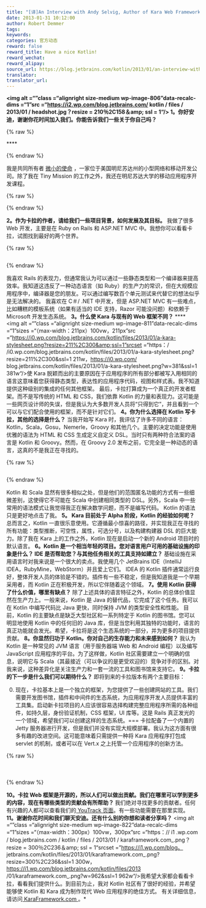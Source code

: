 ```yaml
---
title: "[译]An Interview with Andy Selvig, Author of Kara Web Framework"
date: 2013-01-31 10:12:00
author: Robert Demmer
tags:
keywords:
categories: 官方动态
reward: false
reward_title: Have a nice Kotlin!
reward_wechat:
reward_alipay:
source_url: https://blog.jetbrains.com/kotlin/2013/01/an-interview-with-andy-selvig-author-of-kara-web-framework/
translator:
translator_url:
---
```


**<img alt =“”class =“alignright size-medium wp-image-806”data-recalc-dims =“1”src =“https://i2.wp.com/blog.jetbrains.com/ kotlin / files / 2013/01 / headshot.jpg？resize = 210％2C158＆amp; ssl = 1“/> 1。你好安迪，谢谢你花时间加入我们。你能告诉我们一些关于你自己吗？**

{% raw %}
<p>****</p>
{% endraw %}

我是共同所有者 [微小的使命](http://tinymission.com/) ，一家位于美国明尼苏达州的小型网络和移动开发公司。除了我在 Tiny Mission 的工作之外，我还在明尼苏达大学的移动应用程序开发课程。

{% raw %}
<p><span id="more-804"></span></p>
{% endraw %}

**2。作为卡拉的作者，请给我们一些项目背景，如何发展及其目标。**
我做了很多 Web 开发，主要是在 Ruby on Rails 和 ASP.NET MVC 中。我想你可以看看卡拉，试图找到最好的两个世界。

{% raw %}
<p><a href="https://i2.wp.com/blog.jetbrains.com/kotlin/files/2013/01/commandline-usage.png" target="_blank"><img alt="" class="size-medium wp-image-808 alignleft" data-recalc-dims="1" sizes="(max-width: 180px) 100vw, 180px" src="https://i2.wp.com/blog.jetbrains.com/kotlin/files/2013/01/commandline-usage.png?resize=180%2C146&amp;ssl=1" srcset="https://i2.wp.com/blog.jetbrains.com/kotlin/files/2013/01/commandline-usage.png?resize=300%2C243&amp;ssl=1 300w, https://i2.wp.com/blog.jetbrains.com/kotlin/files/2013/01/commandline-usage.png?w=626&amp;ssl=1 626w"/></a></p>
{% endraw %}

我喜欢 Rails 的表现力，但通常我认为可以通过一些静态类型和一个编译器来提高效率。我知道这违反了一种动态语言（如 Ruby）的生产力的常识，但在大规模应用程序中，编译器是您的朋友。可以通过编写数百个单元测试来代替它的想法似乎是无法解决的。
我喜欢在 C＃/ .NET 中开发，但是 ASP.NET MVC 有一些难点，比如糟糕的模板系统（如果有适当的 IDE 支持，Razor 可能没问题）和依赖于 Microsoft 开发生态系统。
**3。什么使 Kara 与现有的 Web 框架不同？**
**** <img alt =“”class =“alignright size-medium wp-image-811”data-recalc-dims =“1”sizes =“（max-width：211px）100vw，211px”src =“https://i0.wp.com/blog.jetbrains.com/kotlin/files/2013/01/a-kara-stylesheet.png?resize=211%2C300&amp;ssl=1”srcset =“https：/ /i0.wp.com/blog.jetbrains.com/kotlin/files/2013/01/a-kara-stylesheet.png?resize=211%2C300&amp;ssl=1 211w，https://i0.wp.com/ blog.jetbrains.com/kotlin/files/2013/01/a-kara-stylesheet.png?w=381&amp;ssl=1 381w“/>使 Kara 脱颖而出的主要原因在于应用程序的所有部分都被写入用相同的语言这意味着您获得静态类型，表达性的应用程序代码，视图和样式表。我不知道提供这种级别的集成的任何其他框架。
最后，卡拉打算成为一个真正的开发者框架。而不是写传统的 HTML 和 CSS，我们依靠 Kotlin 的力量和表现力。这可能是一些网页设计师的失误，但是我认为大多数开发人员将“只得到它”，并且看到一个可以与它们配合使用的框架，而不是针对它们。
**4。你为什么选择在 Kotlin 写卡拉，其他的选择是什么？**
当我开始写 Kara 时，我评估了许多不同的语言：Kotlin，Scala，Gosu，Nemerle，Groovy 和其他几个。主要的决定功能是使用优雅的语法为 HTML 和 CSS 生成定义自定义 DSL。当时只有两种符合法案的语言是 Kotlin 和 Groovy。然而，在 Groovy 2.0 发布之前，它完全是一种动态的语言，这真的不是我正在寻找的。

{% raw %}
<p><img alt="" class="alignleft size-medium wp-image-815" data-recalc-dims="1" sizes="(max-width: 240px) 100vw, 240px" src="https://i1.wp.com/blog.jetbrains.com/kotlin/files/2013/01/a-kara-view.png?resize=240%2C152&amp;ssl=1" srcset="https://i1.wp.com/blog.jetbrains.com/kotlin/files/2013/01/a-kara-view.png?resize=300%2C190&amp;ssl=1 300w, https://i1.wp.com/blog.jetbrains.com/kotlin/files/2013/01/a-kara-view.png?w=381&amp;ssl=1 381w"/></p>
{% endraw %}

Kotlin 和 Scala 显然有很多相似之处，但是他们的范围匿名功能的方式有一些细微差别，这使得它不可能在 Scala 中创建相同类型的 DSL。另外，Scala 中一些常用的语法模式让我觉得我正在解决数学问题，而不是编写代码。 Kotlin 的语法只是更好地点击了我。
**5。 Kara 目前处于 Alpha 阶段，Kotlin 的经验如何呢？**
总而言之，Kotlin 一直很乐意使用。它遵循最小惊喜的路径，并实现我正在寻找的所有功能：类型推断，可空性，属性，可选分号，以及构建构建器 DSL 的巨大能力。除了我在 Kara 上的工作之外，Kotlin 现在是启动一个新的 Android 项目时的默认语言。
**6。Kotlin 是一个相当年轻的项目。您对语言用户可用的基础设施的印象是什么？ IDE 是否帮助您？与其他任务相关的工具支持如建立？**
基础设施在采用语言时对我来说是一个很大的卖点。我使用几个 JetBrains IDE（IntelliJ IDEA，RubyMine，WebStorm）并且爱上它们。 IDEA 的 Kotlin 插件通常运行良好，整体开发人员的体验是不错的。插件有一些不稳定，但是我知道我是一个早期采用者，而 Kotlin 正在积极开发，所以它伴随着这个领域。
**7。使用 Kotlin 获得了什么价值，哪里有缺点？**
除了上述具体的语言特征之外，Kotlin 的总体价值显然在生产力上。一般来说，Kotlin 是 Java 的替代品，它完成了这个任务。我可以在 Kotlin 中编写代码比 Java 更快，同时保持 JVM 的类型安全性和性能。
目前，Kotlin 的主要缺点是缺乏大型社区和一系列特定于 Kotlin 的图书馆。您可以明显地使用 Kotlin 中的任何旧的 Java 库，但是当您利用其独特的功能时，语言的真正功能就会发光。希望，卡拉将是这个生态系统的一部分，并为更多的项目提供贡献。
**8。你显然归功于 Kotlin。你对自己的生存能力和未来感到如何？**
我认为 Kotlin 是一种常见的 JVM 语言（用于服务器端 Web 和 Android 编程）以及编写 JavaScript 应用程序的平台。为了这样做，Kotlin 社区需要建立一个明确的信息，说明它与 Scala（其最接近（可以争议的是更受欢迎的）竞争对手的区别。对我来说，这种差异化是关注生产力和一套一流的工具和图书馆来支持它。
**9。卡拉的下一步是什么我们可以期待什么？**
即将到来的卡拉版本有两个主要目标：

0. 现在，卡拉基本上是一个独立的框架，为您提供了一些创建网站的工具。我们需要开发图书馆，插件和中间件的生态系统，为应用程序开发人员提供丰富的工具集。启动新卡拉项目的人应该很容易选择构建完整应用程序所需的各种组件，如持久层，身份验证机制，CSS 框架，UI 库等。这是 Rails 真正发光的一个领域，希望我们可以创建这样的生态系统。=== 卡拉配备了一个内置的 Jetty 服务器进行开发，但是我们并没有实现大规模部署。我认为这方面有很多有趣的改进空间。这可能意味着只需提供一种将 Kara 应用程序打包成 servlet 的机制，或者可以在 Vert.x 之上托管一个应用程序的创新方法。


{% raw %}
<p style="text-align: center"><span style="font-size: small"><span style="line-height: 24px"><a href="https://d3nmt5vlzunoa1.cloudfront.net/kotlin/files/2013/01/kara-routes.png" target="_blank"><br/>
</a><a href="https://i0.wp.com/blog.jetbrains.com/kotlin/files/2013/01/kara-routes.png" target="_blank"><img alt="" class="aligncenter size-full wp-image-819" data-recalc-dims="1" sizes="(max-width: 774px) 100vw, 774px" src="https://i0.wp.com/blog.jetbrains.com/kotlin/files/2013/01/kara-routes.png?resize=640%2C201&amp;ssl=1" srcset="https://i0.wp.com/blog.jetbrains.com/kotlin/files/2013/01/kara-routes.png?resize=300%2C94&amp;ssl=1 300w, https://i0.wp.com/blog.jetbrains.com/kotlin/files/2013/01/kara-routes.png?w=774&amp;ssl=1 774w"/></a> </span></span></p>
{% endraw %}

**<span style =“font-size：16px”> 10。卡拉 Web 框架是开源的，所以人们可以做出贡献。我们在哪里可以学到更多的内容，现在有哪些类型的贡献会有所帮助？ </span>**
<span style =“font-size：16px”>我们绝对寻找更多的贡献者。任何有兴趣的人都可以查看我们的<a href="http://youtrack.codebetter.com/issues/Kara" target="_blank" title="Kara on YouTrack"> YouTrack 页面</a>。有一些功能需要在那里实现。</span>
**11。谢谢你花时间和我们聊天安迪。还有什么别的你想和读者分享吗？**
<img alt =“”class =“alignright size-medium wp-image-822”data-recalc-dims =“1”sizes =“（max-width：300px）100vw，300px”src =“https：// i1 .wp.com / blog.jetbrains.com / kotlin / files / 2013/01 / karaframework.com_.png？resize = 300％2C236＆amp; ssl = 1“srcset =”https://i1.wp.com/blog。 jetbrains.com/kotlin/files/2013/01/karaframework.com_.png?resize=300%2C236&amp;ssl=1 300w，https://i1.wp.com/blog.jetbrains.com/kotlin/files/2013 /01/karaframework.com_.png?w=962&amp;ssl=1 962w“/>我希望大家都会看看卡拉，看看我们提供什么。到目前为止，我对 Kotlin 社区有了很好的经验，并希望能够使 Kotlin 和 Kara 成为制作现代 Web 应用程序的绝佳方式。
有关详细信息，请访问<a href="http://www.karaframework.com" target="_blank" title="Kara Web Framework"> KaraFramework.com </a>。*
